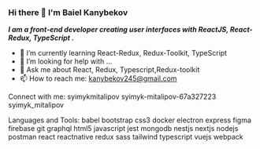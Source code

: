 ### Hi there 👋 I'm Baiel Kanybekov
***I am a front-end developer creating user interfaces with ReactJS, React-Redux, TypeScript .***

- 🌱 I’m currently learning React-Redux, Redux-Toolkit, TypeScript
- 🤔 I’m looking for help with ...
- 💬 Ask me about React, Redux, Typescript,Redux-toolkit
- 📫 How to reach me: kanybekov245@gmail.com

Connect with me:
syimykmitalipov syimyk-mitalipov-67a327223 syimyk_mitalipov

Languages and Tools:
babel bootstrap css3 docker electron express figma firebase git graphql html5 javascript jest mongodb nestjs nextjs nodejs postman react reactnative redux sass tailwind typescript vuejs webpack
